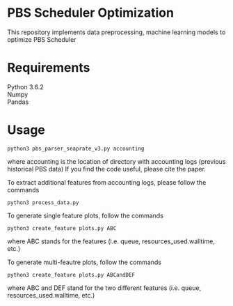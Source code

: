 # PBS Scheduler Optimization

This repository implements data preprocessing, machine learning models to optimize PBS Scheduler


# Requirements

Python 3.6.2 <br />
Numpy <br />
Pandas <br />


# Usage

```
python3 pbs_parser_seaprate_v3.py accounting
```
 where
	accounting is the location of directory with accounting logs (previous historical PBS data)
If you find the code useful, please cite the paper.


To extract additional features from accounting logs, please follow the commands

```
python3 process_data.py
```

To generate single feature plots, follow the commands
```
python3 create_feature plots.py ABC
```
where ABC stands for the features (i.e. queue, resources_used.walltime, etc.)

To generate multi-feautre plots, follow the commands
 ```
python3 create_feature plots.py ABCandDEF
```
where ABC and DEF stand for the two different features (i.e. queue, resources_used.walltime, etc.)

